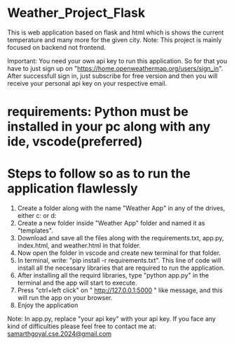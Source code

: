# Weather_Project_Flask
This is web application based on flask and html which is shows the current temperature and many more for the given city.
Note: This project is mainly focused on backend not frontend.

Important: You need your own api key to run this application. So for that you have to just sign up on "https://home.openweathermap.org/users/sign_in". After successfull sign in, just subscribe for free version and then you will receive your personal api key on your respective email.

# requirements: Python must be installed in your pc along with any ide, vscode(preferred)

# Steps to follow so as to run the application flawlessly
1. Create a folder along with the name "Weather App" in any of the drives, either c: or d:
2. Create a new folder inside "Weather App" folder and named it as "templates".
3. Download and save all the files along with the requirements.txt, app.py, index.html, and weather.html in that folder.
4. Now open the folder in vscode and create new terminal for that folder.
5. In terminal, write: "pip install -r requirements.txt". This line of code will install all the necessary libraries that are required to run the application.
6. After installing all the requird libraries, type "python app.py" in the terminal and the app will start to execute.
7. Press "ctrl+left click" on " http://127.0.0.1:5000 " like message, and this will run the app on your browser.
8. Enjoy the application

Note: In app.py, replace "your api key" with your api key.
If you face any kind of difficulties please feel free to contact me at: samarthgoyal.cse.2024@gmail.com
